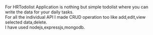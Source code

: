For HRTodolist Application is nothing but simple todolist where you can write the data for your daily tasks. \
For all the individual API I made CRUD operation too like add,edit,view selected data,delete. \
I have used nodejs,expressjs,mongodb.
